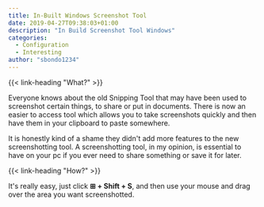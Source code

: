 ```yaml
---
title: In-Built Windows Screenshot Tool
date: 2019-04-27T09:38:03+01:00
description: "In Build Screenshot Tool Windows"
categories:
  - Configuration
  - Interesting
author: "sbondo1234"
---
```


{{< link-heading "What?" >}}

Everyone knows about the old Snipping Tool that may have been used to screenshot certain things, to share or put in documents. There is now an easier to access tool which allows you to take screenshots quickly and then have them in your clipboard to paste somewhere.

It is honestly kind of a shame they didn't add more features to the new screenshotting tool. A screenshotting tool, in my opinion, is essential to have on your pc if you ever need to share something or save it for later.

{{< link-heading "How?" >}}

It's really easy, just click **⊞ + Shift + S**, and then use your mouse and drag over the area you want screenshotted.
